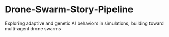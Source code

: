 # Drone-Swarm-Story-Pipeline
Exploring adaptive and genetic AI behaviors in simulations, building toward multi-agent drone swarms
